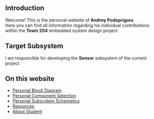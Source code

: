 ## Introduction
Welcome! This is the personal website of **Andrey Podoprigora**
<br>Here you can find all information regarding his individual contributions within the **Team 204** embedded system design project

## Target Subsystem
I am responcible for developing the **Sensor** subsystem of the current project

## On this website
- [Personal Block Diagram](Personal-Block-Diagram)
- [Personal Component Selection]([Personal-Component-Selection)
- [Personal Subsystem Schematics](Personal-Subsystem-Schematics)
- [Resources](Resources)
- [About Student](About-me)

